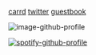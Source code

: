 [carrd](https://santtiiago.carrd.co/)
[twitter](https://x.com/e_e_xecutioner?s=21)
[guestbook](https://santi.atabook.org/)

![image-github-profile](https://pin.it/4js8IXQa1)

 [![spotify-github-profile](https://spotify-github-profile.kittinanx.com/api/view?uid=b0p37964wfd7nrcj4co2cu9uc&cover_image=true&theme=novatorem&show_offline=true&background_color=121212&interchange=true&bar_color=ffffff&bar_color_cover=true)](https://spotify-github-profile.kittinanx.com/api/view?uid=b0p37964wfd7nrcj4co2cu9uc&redirect=true)
